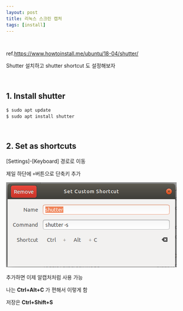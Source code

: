 ```yaml
---
layout: post
title: 리눅스 스크린 캡처
tags: [install]
---
```


<br/>

ref.https://www.howtoinstall.me/ubuntu/18-04/shutter/

Shutter 설치하고  shutter shortcut 도 설정해보자

<br/>

## 1.  Install shutter

```bash
$ sudo apt update
$ sudo apt install shutter
```

<br/>

## 2. Set as shortcuts

 [Settings]-[Keyboard] 경로로 이동

제일 하단에 `+`버튼으로 단축키 추가

![01](/assets/img/blog/ubuntu/2022-01-12/01.png)

추가하면 이제 알캡처처럼 사용 가능

나는  **Ctrl+Alt+C** 가 편해서 이렇게 함

저장은 **Ctrl+Shift+S**
<br/>
